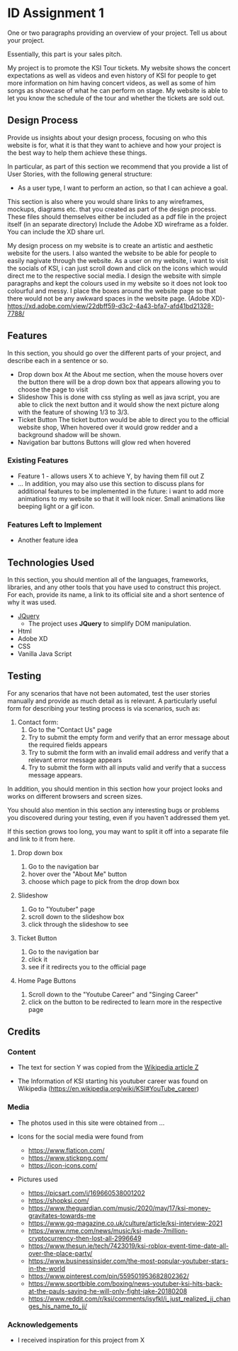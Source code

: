 # ID Assignment 1

One or two paragraphs providing an overview of your project. Tell us about your project.

Essentially, this part is your sales pitch.
 


My project is to promote the KSI Tour tickets. My website shows the concert expectations as well as videos and even history of KSI for people to get more information on him
having concert videos, as well as some of him songs as showcase of what he can perform on stage. My website is able to let you know the schedule of the tour and whether the tickets are sold out.
 
 
 
## Design Process
 
Provide us insights about your design process, focusing on who this website is for, what it is that they want to achieve and how your project is the best way to help them achieve these things.

In particular, as part of this section we recommend that you provide a list of User Stories, with the following general structure:
- As a user type, I want to perform an action, so that I can achieve a goal.

This section is also where you would share links to any wireframes, mockups, diagrams etc. that you created as part of the design process. 
These files should themselves either be included as a pdf file in the project itself (in an separate directory)
Include the Adobe XD wireframe as a folder. You can include the XD share url. 

My design process on my website is to create an artistic and aesthetic website for the users. I also wanted the website to be able for people to easily nagivate through the website. As a user on my website, i want to visit the socials of KSI, i can just scroll down and click on the icons which would direct me to the respective social media.
I design the website with simple paragraphs and kept the colours used in my website so it does not look too colourful and messy. I place the boxes around the website page so that there would not be any awkward spaces in the website page. (Adobe XD)- https://xd.adobe.com/view/22dbff59-d3c2-4a43-bfa7-afd41bd21328-7788/ 

## Features

In this section, you should go over the different parts of your project, and describe each in a sentence or so.

- Drop down box 
   At the About me section, when the mouse hovers over the button there will be a drop down box that appears allowing you to choose the page to visit
- Slideshow
   This is done with css styling as well as java script, you are able to click the next button and it would show the next picture along with the feature of showing 1/3 to 3/3.
- Ticket Button
   The ticket button would be able to direct you to the official website shop, When hovered over it would grow redder and a background shadow will be shown.
- Navigation bar buttons
   Buttons will glow red when hovered
 
### Existing Features
- Feature 1 - allows users X to achieve Y, by having them fill out Z
- ...
In addition, you may also use this section to discuss plans for additional features to be implemented in the future:
i want to add more animations to my website so that it will look nicer. Small animations like beeping light or a gif icon. 

### Features Left to Implement
- Another feature idea

## Technologies Used

In this section, you should mention all of the languages, frameworks, libraries, and any other tools that you have used to construct this project. For each, provide its name, a link to its official site and a short sentence of why it was used.

- [JQuery](https://jquery.com)
    - The project uses **JQuery** to simplify DOM manipulation.
- Html 
- Adobe XD
- CSS
- Vanilla Java Script


## Testing

For any scenarios that have not been automated, test the user stories manually and provide as much detail as is relevant. A particularly useful form for describing your testing process is via scenarios, such as:

1. Contact form:
    1. Go to the "Contact Us" page
    2. Try to submit the empty form and verify that an error message about the required fields appears
    3. Try to submit the form with an invalid email address and verify that a relevant error message appears
    4. Try to submit the form with all inputs valid and verify that a success message appears.

In addition, you should mention in this section how your project looks and works on different browsers and screen sizes.

You should also mention in this section any interesting bugs or problems you discovered during your testing, even if you haven't addressed them yet.

If this section grows too long, you may want to split it off into a separate file and link to it from here.

1. Drop down box
    1. Go to the navigation bar
    2. hover over the "About Me" button
    3. choose which page to pick from the drop down box

2. Slideshow
    1. Go to "Youtuber" page
    2. scroll down to the slideshow box
    3. click through the slideshow to see

3. Ticket Button
    1. Go to the navigation bar
    2. click it 
    3. see if it redirects you to the official page 

4. Home Page Buttons
    1. Scroll down to the "Youtube Career" and "Singing Career"
    2. click on the button to be redirected to learn more in the respective page



## Credits

### Content
- The text for section Y was copied from the [Wikipedia article Z](https://en.wikipedia.org/wiki/Z)

- The Information of KSI starting his youtuber career was found on Wikipedia (https://en.wikipedia.org/wiki/KSI#YouTube_career)

### Media
- The photos used in this site were obtained from ...

- Icons for the social media were found from 
     - https://www.flaticon.com/
     - https://www.stickpng.com/
     - https://icon-icons.com/
- Pictures used
     - https://picsart.com/i/169660538001202
     - https://shopksi.com/
     - https://www.theguardian.com/music/2020/may/17/ksi-money-gravitates-towards-me
     - https://www.gq-magazine.co.uk/culture/article/ksi-interview-2021
     - https://www.nme.com/news/music/ksi-made-7million-cryptocurrency-then-lost-all-2996649
     - https://www.thesun.ie/tech/7423019/ksi-roblox-event-time-date-all-over-the-place-party/
     - https://www.businessinsider.com/the-most-popular-youtuber-stars-in-the-world
     - https://www.pinterest.com/pin/559501953682802362/
     - https://www.sportbible.com/boxing/news-youtuber-ksi-hits-back-at-the-pauls-saying-he-will-only-fight-jake-20180208
     - https://www.reddit.com/r/ksi/comments/isyfkl/i_just_realized_jj_changes_his_name_to_jj/


### Acknowledgements

- I received inspiration for this project from X

